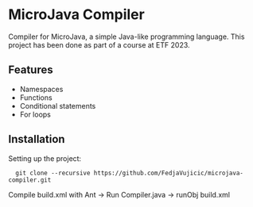 # MicroJava Compiler

Compiler for MicroJava, a simple Java-like programming language. This project has been done as part of a course at ETF 2023.

## Features

* Namespaces
* Functions
* Conditional statements
* For loops

## Installation

Setting up the project:

```git
  git clone --recursive https://github.com/FedjaVujicic/microjava-compiler.git
```

Compile build.xml with Ant -> Run Compiler.java -> runObj build.xml
